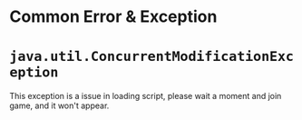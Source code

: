 Common Error & Exception
===

# `java.util.ConcurrentModificationException`

This exception is a issue in loading script, please wait a moment and join game, and it won't appear.